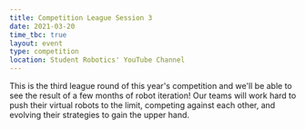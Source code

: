```yaml
---
title: Competition League Session 3
date: 2021-03-20
time_tbc: true
layout: event
type: competition
location: Student Robotics' YouTube Channel
---
```


This is the third league round of this year's competition and we'll be able to see the result of a few months of robot iteration! Our teams will work hard to push their virtual robots to the limit, competing against each other, and evolving their strategies to gain the upper hand.
